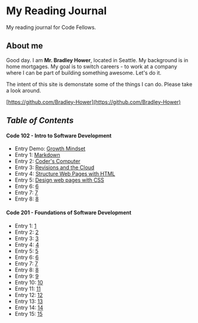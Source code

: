 # My Reading Journal
My reading journal for Code Fellows.
## About me
Good day. I am **Mr. Bradley Hower**, located in Seattle. My background is in home mortgages. My goal is to switch careers - to work at a company where I can be part of building something awesome. Let's do it. 

The intent of this site is demonstate some of the things I can do. Please take a look around. 

[https://github.com/Bradley-Hower](https://github.com/Bradley-Hower)

## *Table of Contents*
#### Code 102 - Intro to Software Development

- Entry Demo: [Growth Mindset](https://bradley-hower.github.io/reading-notes/growth-mindset)
- Entry 1: [Markdown](https://bradley-hower.github.io/reading-notes/markdown)
- Entry 2: [Coder's Computer](https://bradley-hower.github.io/reading-notes/coders-computer)
- Entry 3: [Revisions and the Cloud](https://bradley-hower.github.io/reading-notes/revisions-and-the-cloud)
- Entry 4: [Structure Web Pages with HTML](https://bradley-hower.github.io/reading-notes/structure-web-pages-with-html)
- Entry 5: [Design web pages with CSS](https://bradley-hower.github.io/reading-notes/design-web-pages-with-css)
- Entry 6: [6](https://bradley-hower.github.io/reading-notes/6)
- Entry 7: [7](https://bradley-hower.github.io/reading-notes/7)
- Entry 8: [8](https://bradley-hower.github.io/reading-notes/8)

#### Code 201 - Foundations of Software Development
- Entry 1: [1](https://bradley-hower.github.io/201-reading-notes/1)
- Entry 2: [2](https://bradley-hower.github.io/201-reading-notes/2)
- Entry 3: [3](https://bradley-hower.github.io/201-reading-notes/3)
- Entry 4: [4](https://bradley-hower.github.io/201-reading-notes/4)
- Entry 5: [5](https://bradley-hower.github.io/201-reading-notes/5)
- Entry 6: [6](https://bradley-hower.github.io/201-reading-notes/6)
- Entry 7: [7](https://bradley-hower.github.io/201-reading-notes/7)
- Entry 8: [8](https://bradley-hower.github.io/201-reading-notes/8)
- Entry 9: [9](https://bradley-hower.github.io/201-reading-notes/9)
- Entry 10: [10](https://bradley-hower.github.io/201-reading-notes/10)
- Entry 11: [11](https://bradley-hower.github.io/201-reading-notes/11)
- Entry 12: [12](https://bradley-hower.github.io/201-reading-notes/12)
- Entry 13: [13](https://bradley-hower.github.io/201-reading-notes/13)
- Entry 14: [14](https://bradley-hower.github.io/201-reading-notes/14)
- Entry 15: [15](https://bradley-hower.github.io/201-reading-notes/15)
